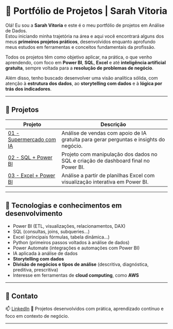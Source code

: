 # 💼 Portfólio de Projetos | Sarah Vitoria

Olá! Eu sou a **Sarah Vitoria** e este é o meu portfólio de projetos em Análise de Dados.  
Estou iniciando minha trajetória na área e aqui você encontrará alguns dos meus **primeiros projetos práticos**, desenvolvidos enquanto aprofundo meus estudos em ferramentas e conceitos fundamentais da profissão.

Todos os projetos têm como objetivo aplicar, na prática, o que venho aprendendo, com foco em **Power BI**, **SQL**, **Excel** e até **inteligência artificial gratuita**, sempre voltada para a **resolução de problemas de negócio**.

Além disso, tenho buscado desenvolver uma visão analítica sólida, com atenção à **estrutura dos dados**, ao **storytelling com dados** e à **lógica por trás dos indicadores**.

---

## 📁 Projetos

| Projeto | Descrição |
|--------|-----------|
| [01 - Supermercado com IA](./01-supermercado-ia) | Análise de vendas com apoio de IA gratuita para gerar perguntas e insights do negócio. |
| [02 - SQL + Power BI](./02-sql-powerbi) | Projeto com manipulação dos dados no SQL e criação de dashboard final no Power BI. |
| [03 - Excel + Power BI](./03-excel-powerbi) | Análise a partir de planilhas Excel com visualização interativa em Power BI. |

---

## 🔧 Tecnologias e conhecimentos em desenvolvimento

- Power BI (ETL, visualizações, relacionamentos, DAX)
- SQL (consultas, joins, subqueries...)
- Excel (principais fórmulas, tabela dinâmica...)
- Python (primeiros passos voltados à análise de dados)
- Power Automate (integrações e automações com Power BI)
- IA aplicada à análise de dados
- **Storytelling com dados**
- **Divisão de negócios e tipos de análise** (descritiva, diagnóstica, preditiva, prescritiva)
- Interesse em ferramentas de **cloud computing**, como **AWS**

---

## 🤝 Contato

📫 [LinkedIn](https://www.linkedin.com/in/sarah-vitoria-rodrigues-4065b61a5/)
🧠 Projetos desenvolvidos com prática, aprendizado contínuo e foco em contexto de negócio.

---